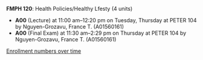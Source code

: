 **FMPH 120**: Health Policies/Healthy Lfesty (4 units)

- **A00** (Lecture) at 11:00 am–12:20 pm on Tuesday, Thursday at PETER 104 by Nguyen-Grozavu, France T. (A01560161)
- **A00** (Final Exam) at 11:30 am–2:29 pm on Thursday at PETER 104 by Nguyen-Grozavu, France T. (A01560161)

[Enrollment numbers over time](./FMPH120.tsv)
